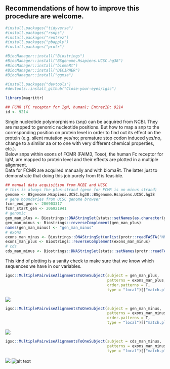 
## Recommendations of how to improve this procedure are welcome.

``` r
#install.packages("tidyverse")
#install.packages("rsnps")
#install.packages("rentrez")
#install.packages("pbapply")
#install.packages("protr")

#BiocManager::install("Biostrings")
#BiocManager::install("BSgenome.Hsapiens.UCSC.hg38")
#BiocManager::install("biomaRt")
#BiocManager::install("DECIPHER")
#BiocManager::install("ggmsa")

#install.packages("devtools")
#devtools::install_github("Close-your-eyes/igsc")

library(magrittr)

## FCMR (FC receptor for IgM, human); EntrezID: 9214
id <- 9214
```

Single nucleotide polymorphisms (snp) can be acquired from NCBI. They
are mapped to genomic nucleotide positions. But how to map a snp to the
corresponding position on protein level in order to find out its effect
on the protein (e.g. silent mutation yes/no; premature stop codon
induced yes/no, change to a similar aa or to one with very different
chemical properties, etc.).  
Below snps within exons of FCMR (FAIM3, Toso), the human Fc receptor for
IgM, are mapped to protein level and their effects are plotted in a
multiple alignment.  
Data for FCMR are acquired manually and with biomaRt. The latter just to
demonstrate that doing this job purely from R is feasible.

``` r
## manual data acquisition from NCBI and UCSC
# this is always the plus-strand (gene for FCMR is on minus strand)
genome <- BSgenome.Hsapiens.UCSC.hg38::BSgenome.Hsapiens.UCSC.hg38
# gene boundaries from UCSC genome browser
fcmr_end_gen <- 206903317
fcmr_start_gen <- 206921941
# genomic
gen_man_plus <- Biostrings::DNAStringSet(stats::setNames(as.character(genome$chr1[fcmr_end_gen:fcmr_start_gen]), "gen_man_plus"))
gen_man_minus <- Biostrings::reverseComplement(gen_man_plus)
names(gen_man_minus) <- "gen_man_minus"
# exons
exons_man_minus <- Biostrings::DNAStringSet(unlist(protr::readFASTA("NM_005449.5.exons.fa")))
exons_man_plus <- Biostrings::reverseComplement(exons_man_minus)
# cds
cds_man_minus <- Biostrings::DNAStringSet(stats::setNames(protr::readFASTA("huFcmr.fasta")[[1]], "cds_man_minus"))
```

This kind of plotting is a sanity check to make sure that we know which
sequences we have in our variables.

``` r
igsc::MultiplePairwiseAlignmentsToOneSubject(subject = gen_man_plus,
                                             patterns = exons_man_plus,
                                             order.patterns = T,
                                             type = "local")[["match.plot"]]
```

![](README_files/figure-gfm/plot%20exons%20against%20genomic%20seq%20and%20cds-1.png)<!-- -->

``` r
igsc::MultiplePairwiseAlignmentsToOneSubject(subject = gen_man_minus,
                                             patterns = exons_man_minus,
                                             order.patterns = T,
                                             type = "local")[["match.plot"]]
```

![](README_files/figure-gfm/plot%20exons%20against%20genomic%20seq%20and%20cds-2.png)<!-- -->

``` r
igsc::MultiplePairwiseAlignmentsToOneSubject(subject = cds_man_minus,
                                             patterns = exons_man_minus,
                                             type = "local")[["match.plot"]]
```

![](README_files/figure-gfm/plot%20exons%20against%20genomic%20seq%20and%20cds-3.png)<!-- -->
![alt
text](20220806_snp_to_protein_fcmr_files/figure-html/plot%20exons%20against%20genomic%20seq%20and%20cds-1.png)
